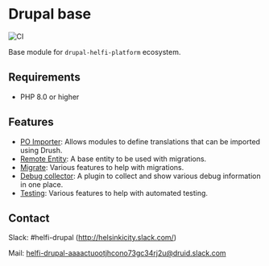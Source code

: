 # Drupal base

![CI](https://github.com/City-of-Helsinki/drupal-module-helfi-api-base/workflows/CI/badge.svg)

Base module for `drupal-helfi-platform` ecosystem.

## Requirements

- PHP 8.0 or higher

## Features

- [PO Importer](documentation/po-importer.md): Allows modules to define translations that can be imported using Drush.
- [Remote Entity](documentation/remote-entity.md): A base entity to be used with migrations.
- [Migrate](documentation/migrate.md): Various features to help with migrations.
- [Debug collector](documentation/debug.md): A plugin to collect and show various debug information in one place.
- [Testing](documentation/testing.md): Various features to help with automated testing.

## Contact

Slack: #helfi-drupal (http://helsinkicity.slack.com/)

Mail: helfi-drupal-aaaactuootjhcono73gc34rj2u@druid.slack.com
